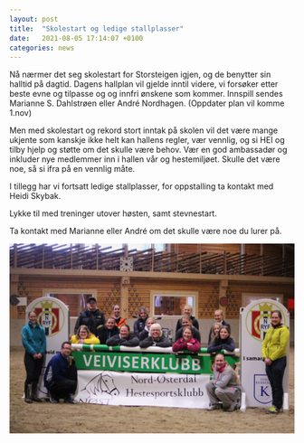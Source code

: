 ```yaml
---
layout: post
title:  "Skolestart og ledige stallplasser"
date:   2021-08-05 17:14:07 +0100
categories: news
---
```


Nå nærmer det seg skolestart for Storsteigen igjen, og de benytter sin halltid på dagtid. Dagens hallplan vil gjelde inntil videre, vi forsøker etter beste evne og tilpasse og og innfri ønskene som kommer. Innspill sendes Marianne S. Dahlstrøen eller André Nordhagen. (Oppdater plan vil komme 1.nov)

Men med skolestart og rekord stort inntak på skolen vil det være mange ukjente som kanskje ikke helt kan hallens regler, vær vennlig, og si HEI og tilby hjelp og støtte om det skulle være behov. Vær en god ambassadør og inkluder nye medlemmer inn i hallen vår og hestemiljøet. Skulle det være noe, så si ifra på en vennlig måte.


I tillegg har vi fortsatt ledige stallplasser, for oppstalling ta kontakt med Heidi Skybak.

Lykke til med treninger utover høsten, samt stevnestart.

Ta kontakt med Marianne eller André om det skulle være noe du lurer på. 

![](/assets/2021-08-05-skolestart.jpg)
